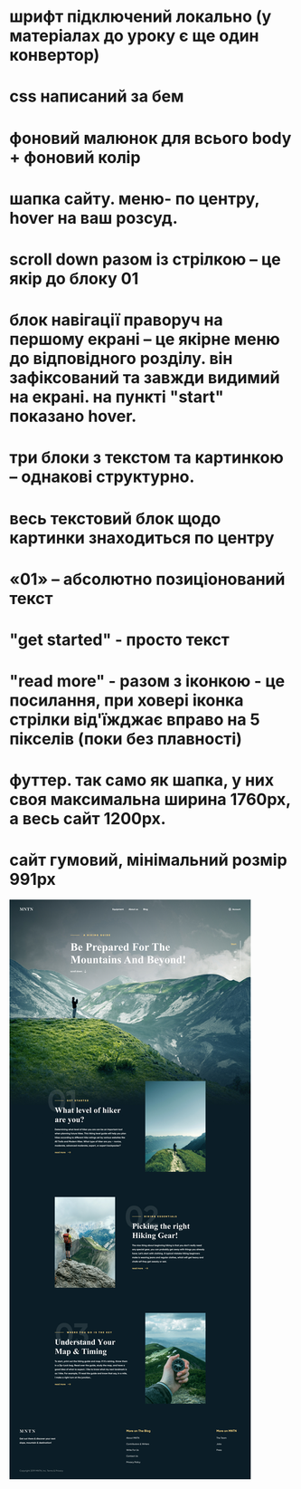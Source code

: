 
# шрифт підключений локально (у матеріалах до уроку є ще один конвертор)
# css написаний за бем
# фоновий малюнок для всього body + фоновий колір
# шапка сайту. меню- по центру, hover на ваш розсуд.
# scroll down разом із стрілкою – це якір до блоку 01
# блок навігації праворуч на першому екрані – це якірне меню до відповідного розділу. він зафіксований та завжди видимий на екрані. на пункті "start" показано hover.
# три блоки з текстом та картинкою – однакові структурно.
# весь текстовий блок щодо картинки знаходиться по центру
# «01» – абсолютно позиціонований текст
# "get started" - просто текст
# "read more" - разом з іконкою - це посилання, при ховері іконка стрілки від'їжджає вправо на 5 пікселів (поки без плавності)
# футтер. так само як шапка, у них своя максимальна ширина 1760px, а весь сайт 1200px.
# сайт гумовий, мінімальний розмір 991px

![desktop.jpg](./img/desktop.jpg) 